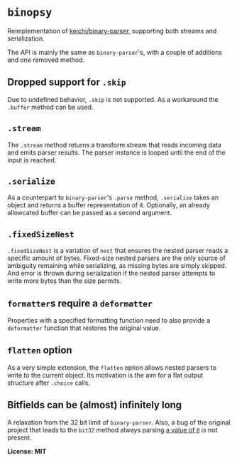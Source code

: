 # `binopsy`

Reimplementation of [keichi/binary-parser](https://github.com/keichi/binary-parser), supporting both streams and serialization.

The API is mainly the same as `binary-parser`'s, with a couple of additions and one removed method.

## Dropped support for `.skip`

Due to undefined behavior, `.skip` is not supported.
As a workaround the `.buffer` method can be used.

## `.stream`

The `.stream` method returns a transform stream that reads incoming data and emits parser results.
The parser instance is looped until the end of the input is reached.

## `.serialize`

As a counterpart to `binary-parser`'s `.parse` method, `.serialize` takes an object and returns a buffer representation of it.
Optionally, an already allowcated buffer can be passed as a second argument.

## `.fixedSizeNest`

`.fixedSizeNest` is a variation of `nest` that ensures the nested parser reads a specific amount of bytes.
Fixed-size nested parsers are the only source of ambiguity remaining while serializing, as missing bytes are simply skipped.
And error is thrown during serialization if the nested parser attempts to write more bytes than the size permits.

## `formatter`s require a `deformatter`

Properties with a specified formatting function need to also provide a `deformatter` function that restores the original value.

## `flatten` option

As a very simple extension, the `flatten` option allows nested parsers to write to the current object.
Its motivation is the aim for a flat output structure after `.choice` calls.

## Bitfields can be (almost) infinitely long

A relaxation from the 32 bit limit of `binary-parser`.
Also, a bug of the original project that leads to the `bit32` method always parsing [a value of `0`](https://github.com/keichi/binary-parser/issues/35) is not present.

__License: MIT__
